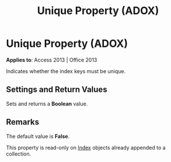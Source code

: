 ﻿---
title: Unique Property (ADOX)
TOCTitle: Unique Property (ADOX)
ms:assetid: 23dc9e98-5bc4-42c7-6d3a-340736f0db05
ms:mtpsurl: https://msdn.microsoft.com/en-us/library/JJ249012(v=office.15)
ms:contentKeyID: 48543744
ms.date: 09/18/2015
mtps_version: v=office.15
---

# Unique Property (ADOX)


**Applies to**: Access 2013 | Office 2013

Indicates whether the index keys must be unique.

## Settings and Return Values

Sets and returns a **Boolean** value.

## Remarks

The default value is **False**.

This property is read-only on [Index](index-object-adox.md) objects already appended to a collection.

